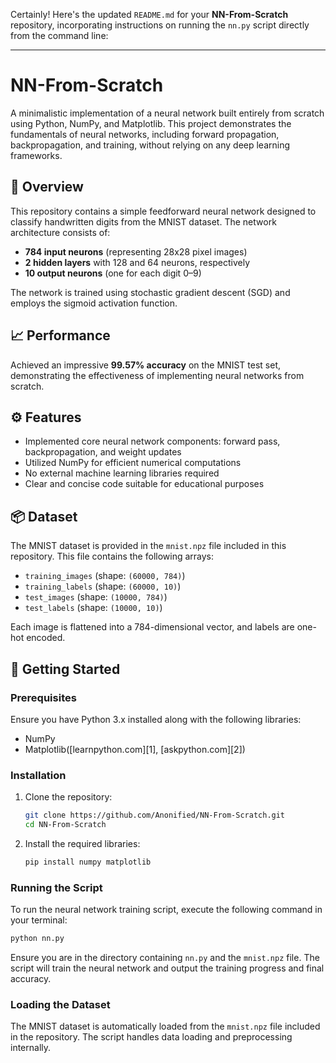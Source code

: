 Certainly! Here's the updated `README.md` for your **NN-From-Scratch** repository, incorporating instructions on running the `nn.py` script directly from the command line:

---

# NN-From-Scratch

A minimalistic implementation of a neural network built entirely from scratch using Python, NumPy, and Matplotlib. This project demonstrates the fundamentals of neural networks, including forward propagation, backpropagation, and training, without relying on any deep learning frameworks.

## 🧠 Overview

This repository contains a simple feedforward neural network designed to classify handwritten digits from the MNIST dataset. The network architecture consists of:

* **784 input neurons** (representing 28x28 pixel images)
* **2 hidden layers** with 128 and 64 neurons, respectively
* **10 output neurons** (one for each digit 0–9)

The network is trained using stochastic gradient descent (SGD) and employs the sigmoid activation function.

## 📈 Performance

Achieved an impressive **99.57% accuracy** on the MNIST test set, demonstrating the effectiveness of implementing neural networks from scratch.

## ⚙️ Features

* Implemented core neural network components: forward pass, backpropagation, and weight updates
* Utilized NumPy for efficient numerical computations
* No external machine learning libraries required
* Clear and concise code suitable for educational purposes

## 📦 Dataset

The MNIST dataset is provided in the `mnist.npz` file included in this repository. This file contains the following arrays:

* `training_images` (shape: `(60000, 784)`)
* `training_labels` (shape: `(60000, 10)`)
* `test_images` (shape: `(10000, 784)`)
* `test_labels` (shape: `(10000, 10)`)

Each image is flattened into a 784-dimensional vector, and labels are one-hot encoded.

## 🚀 Getting Started

### Prerequisites

Ensure you have Python 3.x installed along with the following libraries:

* NumPy
* Matplotlib([learnpython.com][1], [askpython.com][2])

### Installation

1. Clone the repository:

   ```bash
   git clone https://github.com/Anonified/NN-From-Scratch.git
   cd NN-From-Scratch
   ```



2. Install the required libraries:

   ```bash
   pip install numpy matplotlib
   ```



### Running the Script

To run the neural network training script, execute the following command in your terminal:

```bash
python nn.py
```



Ensure you are in the directory containing `nn.py` and the `mnist.npz` file. The script will train the neural network and output the training progress and final accuracy.

### Loading the Dataset

The MNIST dataset is automatically loaded from the `mnist.npz` file included in the repository. The script handles data loading and preprocessing internally.

